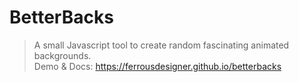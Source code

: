 # BetterBacks

> A small Javascript tool to create random fascinating animated backgrounds. <br>
> Demo & Docs: https://ferrousdesigner.github.io/betterbacks

